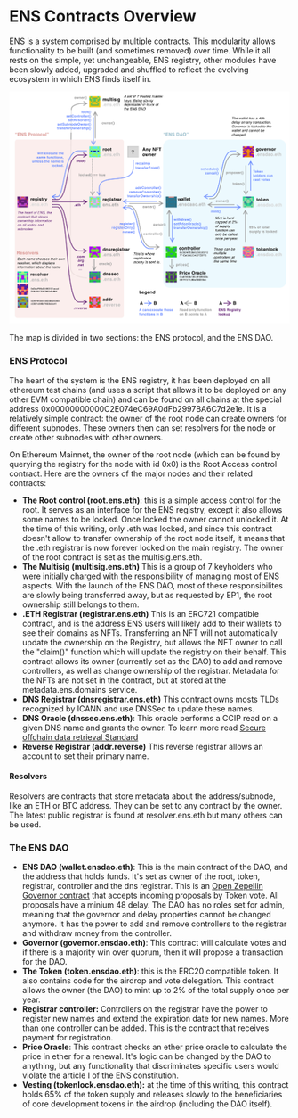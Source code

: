 # ENS Contracts Overview

ENS is a system comprised by multiple contracts. This modularity allows functionality to be built (and sometimes removed) over time. While it all rests on the simple, yet unchangeable, ENS registry, other modules have been slowly added, upgraded and shuffled to reflect the evolving ecosystem in which ENS finds itself in.

![ENS Map](../.gitbook/assets/ENS_Map.png)

The map is divided in two sections: the ENS protocol, and the ENS DAO.

### ENS Protocol

The heart of the system is the ENS registry, it has been deployed on all ethereum test chains (and uses a script that allows it to be deployed on any other EVM compatible chain) and can be found on all chains at the special address 0x00000000000C2E074eC69A0dFb2997BA6C7d2e1e. It is a relatively simple contract: the owner of the root node can create owners for different subnodes. These owners then can set resolvers for the node or create other subnodes with other owners.

On Ethereum Mainnet, the owner of the root node (which can be found by querying the registry for the node with id 0x0) is the Root Access control contract. Here are the owners of the major nodes and their related contracts:

* **The Root control (root.ens.eth)**: this is a simple access control for the root. It serves as an interface for the ENS registry, except it also allows some names to be locked. Once locked the owner cannot unlocked it. At the time of this writing, only .eth was locked, and since this contract doesn't allow to transfer ownership of the root node itself, it means that the .eth registrar is now forever locked on the main registry. The owner of the root contract is set as the multisig.ens.eth.
* **The Multisig (multisig.ens.eth)** This is a group of 7 keyholders who were initially charged with the responsibility of managing most of ENS aspects. With the launch of the ENS DAO, most of these responsibilites are slowly being transferred away, but as requested by EP1, the root ownership still belongs to them.
* **.ETH Registrar (registrar.ens.eth)** This is an ERC721 compatible contract, and is the address ENS users will likely add to their wallets to see their domains as NFTs. Transferring an NFT will not automatically update the ownership on the Registry, but allows the NFT owner to call the "claim()" function which will update the registry on their behalf. This contract allows its owner (currently set as the DAO) to add and remove controllers, as well as change ownership of the registrar. Metadata for the NFTs are not set in the contract, but at stored at the metadata.ens.domains service.
* **DNS Registrar (dnsregistrar.ens.eth)** This contract owns mosts TLDs recognized by ICANN and use DNSSec to update these names.
* **DNS Oracle (dnssec.ens.eth)**: This oracle performs a CCIP read on a given DNS name and grants the owner. To learn more read [Secure offchain data retrieval Standard](https://eips.ethereum.org/EIPS/eip-3668)
* **Reverse Registrar (addr.reverse)** This reverse registrar allows an account to set their primary name.

#### Resolvers

Resolvers are contracts that store metadata about the address/subnode, like an ETH or BTC address. They can be set to any contract by the owner. The latest public registrar is found at resolver.ens.eth but many others can be used.

### The ENS DAO


* **ENS DAO (wallet.ensdao.eth)**: This is the main contract of the DAO, and the address that holds funds. It's set as owner of the root, token, registrar, controller and the dns registrar. This is an [Open Zepellin Governor contract](https://docs.openzeppelin.com/contracts/4.x/governance) that accepts incoming proposals by Token vote. All proposals have a minium 48 delay. The DAO has no roles set for admin, meaning that the governor and delay properties cannot be changed anymore. It has the power to add and remove controllers to the registrar and withdraw money from the controller. 
* **Governor (governor.ensdao.eth)**: This contract will calculate votes and if there is a majority win over quorum, then it will propose a transaction for the DAO.
* **The Token (token.ensdao.eth)**: this is the ERC20 compatible token. It also contains code for the airdrop and vote delegation. This contract allows the owner (the DAO) to mint up to 2% of the total supply once per year.
* **Registrar controller:** Controllers on the registrar have the power to register new names and extend the expiration date for new names. More than one controller can be added. This is the contract that receives payment for registration.
* **Price Oracle**: This contract checks an ether price oracle to calculate the price in ether for a renewal. It's logic can be changed by the DAO to anything, but any functionality that discriminates specific users would violate the article I of the ENS constitution.
* **Vesting (tokenlock.ensdao.eth):** at the time of this writing, this contract holds 65% of the token supply and releases slowly to the beneficiaries of core development tokens in the airdrop (including the DAO itself).




